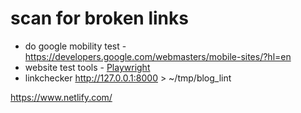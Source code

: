 <!--
Maintainer:   jeffskinnerbox@yahoo.com / www.jeffskinnerbox.me
Version:      0.0.0
-->


# scan for broken links
* do google mobility test - https://developers.google.com/webmasters/mobile-sites/?hl=en
* website test tools - [Playwright](https://calmcode.io/playwright/introduction.html)
* linkchecker http://127.0.0.1:8000 > ~/tmp/blog_lint

https://www.netlify.com/

